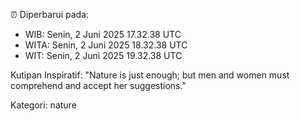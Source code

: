 ⏰ Diperbarui pada:
- WIB: Senin, 2 Juni 2025 17.32.38 UTC
- WITA: Senin, 2 Juni 2025 18.32.38 UTC
- WIT: Senin, 2 Juni 2025 19.32.38 UTC

Kutipan Inspiratif:
"Nature is just enough; but men and women must comprehend and accept her suggestions."


Kategori: nature

